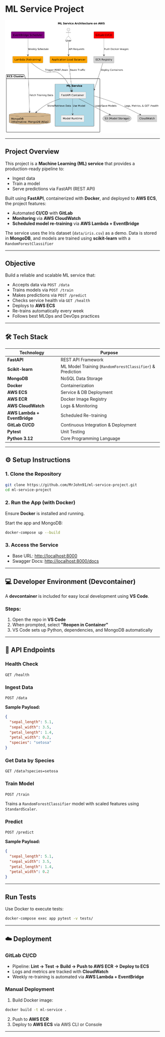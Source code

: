 # ML Service Project

<img src="data/Arc.png" alt="Architecture Diagram" width="600"/>

---

## Project Overview

This project is a **Machine Learning (ML) service** that provides a production-ready pipeline to:

- Ingest data  
- Train a model  
- Serve predictions via FastAPI (REST API)  

Built using **FastAPI**, containerized with **Docker**, and deployed to **AWS ECS**, the project features:

- Automated **CI/CD** with **GitLab**  
- **Monitoring** via **AWS CloudWatch**  
- **Scheduled model re-training** via **AWS Lambda + EventBridge**  

The service uses the Iris dataset (`data/iris.csv`) as a demo. Data is stored in **MongoDB**, and models are trained using **scikit-learn** with a `RandomForestClassifier`

---

## Objective

Build a reliable and scalable ML service that:

- Accepts data via `POST /data`  
- Trains models via `POST /train`  
- Makes predictions via `POST /predict`  
- Checks service health via `GET /health`  
- Deploys to **AWS ECS**  
- Re-trains automatically every week  
- Follows best MLOps and DevOps practices  

---

## 🛠️ Tech Stack

| Technology                    | Purpose                                 |
|-------------------------------|-----------------------------------------|
| **FastAPI**                   | REST API Framework                      |
| **Scikit-learn**              | ML Model Training (`RandomForestClassifier`) & Prediction |     |
| **MongoDB**                   | NoSQL Data Storage                      |
| **Docker**                    | Containerization                        |
| **AWS ECS**                   | Service & DB Deployment                 |
| **AWS ECR**                   | Docker Image Registry                   |
| **AWS CloudWatch**            | Logs & Monitoring                       |
| **AWS Lambda + EventBridge**  | Scheduled Re-training                   |
| **GitLab CI/CD**              | Continuous Integration & Deployment     |
| **Pytest**                    | Unit Testing                            |
| **Python 3.12**               | Core Programming Language               |

---

## ⚙️ Setup Instructions

### 1. Clone the Repository
```bash
git clone https://github.com/MrJohn91/ml-service-project.git
cd ml-service-project
```

### 2. Run the App (with Docker)
Ensure **Docker** is installed and running.

Start the app and MongoDB:
```bash
docker-compose up --build
```

### 3. Access the Service
- Base URL: [http://localhost:8000](http://localhost:8000)  
- Swagger Docs: [http://localhost:8000/docs](http://localhost:8000/docs)

---

## 💻 Developer Environment (Devcontainer)

A **devcontainer** is included for easy local development using **VS Code**.

### Steps:
1. Open the repo in **VS Code**  
2. When prompted, select **"Reopen in Container"**  
3. VS Code sets up Python, dependencies, and MongoDB automatically  

---

## 📡 API Endpoints

### Health Check
```http
GET /health
```

### Ingest Data
```http
POST /data
```
**Sample Payload:**
```json
{
  "sepal_length": 5.1,
  "sepal_width": 3.5,
  "petal_length": 1.4,
  "petal_width": 0.2,
  "species": "setosa"
}
```

### Get Data by Species
```http
GET /data?species=setosa
```

### Train Model
```http
POST /train
```
Trains a `RandomForestClassifier` model with scaled features using `StandardScaler`.

### Predict
```http
POST /predict
```
**Sample Payload:**
```json
{
  "sepal_length": 5.1,
  "sepal_width": 3.5,
  "petal_length": 1.4,
  "petal_width": 0.2
}
```

---

## Run Tests

Use Docker to execute tests:
```bash
docker-compose exec app pytest -v tests/
```

---

## ☁️ Deployment

### GitLab CI/CD
- Pipeline: **Lint → Test → Build → Push to AWS ECR → Deploy to ECS**  
- Logs and metrics are tracked with **CloudWatch**  
- Weekly re-training is automated via **AWS Lambda + EventBridge**

### Manual Deployment
1. Build Docker image:
```bash
docker build -t ml-service .
```
2. Push to **AWS ECR**  
3. Deploy to **AWS ECS** via AWS CLI or Console  

---
